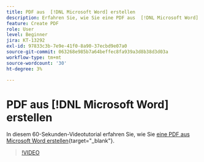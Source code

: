 ```yaml
---
title: PDF aus  [!DNL Microsoft Word] erstellen
description: Erfahren Sie, wie Sie eine PDF aus  [!DNL Microsoft Word] erstellen.
feature: Create PDF
role: User
level: Beginner
jira: KT-13292
exl-id: 97833c3b-7e9e-41f0-8a90-37ecbd9e07a0
source-git-commit: 063268e985b7a64beffec8fa939a3d8b38d3d03a
workflow-type: tm+mt
source-wordcount: '30'
ht-degree: 3%

---
```


# PDF aus [!DNL Microsoft Word] erstellen

In diesem 60-Sekunden-Videotutorial erfahren Sie, wie Sie [eine PDF aus Microsoft Word erstellen](https://www.adobe.com/de/acrobat/online/word-to-pdf.html){target="_blank"}.

>[!VIDEO](https://video.tv.adobe.com/v/3437087?quality=12&learn=on&hidetitle=true&captions=ger)
